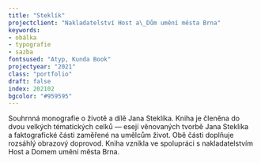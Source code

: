 ```yaml
---
title: "Steklík"
projectclient: "Nakladatelství Host a\_Dům umění města Brna"
keywords: 
- obálka
- typografie
- sazba
fontsused: "Atyp, Kunda Book"
projectyear: "2021"
class: "portfolio"
draft: false
index: 202102
bgcolor: "#959595"
---
```



Souhrnná monografie o&nbsp;životě a&nbsp;dílě Jana Steklíka. Kniha je členěna do dvou velkých tématických celků — esejí věnovaných tvorbě Jana Steklíka a&nbsp;faktografické části zaměřené na umělcům život. Obě části doplňuje rozsáhlý obrazový doprovod. Kniha vznikla ve spolupráci s&nbsp;nakladatelstvím Host a&nbsp;Domem umění města Brna.